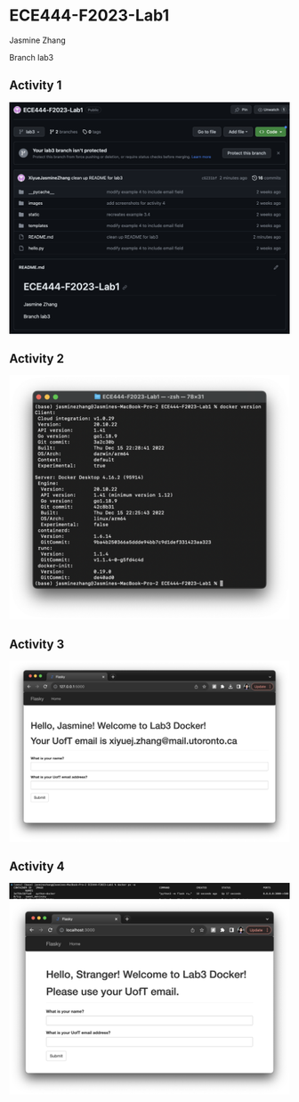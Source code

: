# ECE444-F2023-Lab1

Jasmine Zhang

Branch lab3

## Activity 1
![activity 1](images_lab3/activity1.png)

## Activity 2
![activity 2](images_lab3/activity2.png)

## Activity 3
![activity 3](images_lab3/activity3.png)

## Activity 4
![activity 4](images_lab3/activity4_log_message.png)
![activity 4](images_lab3/activity4_app.png)